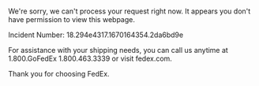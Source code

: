  	


 	

We're sorry, we can't process your request right now. It appears you don't have permission to view this webpage.


Incident Number: 18.294e4317.1670164354.2da6bd9e





For assistance with your shipping needs, you can call us anytime at 1.800.GoFedEx 1.800.463.3339 or visit fedex.com.




Thank you for choosing FedEx.